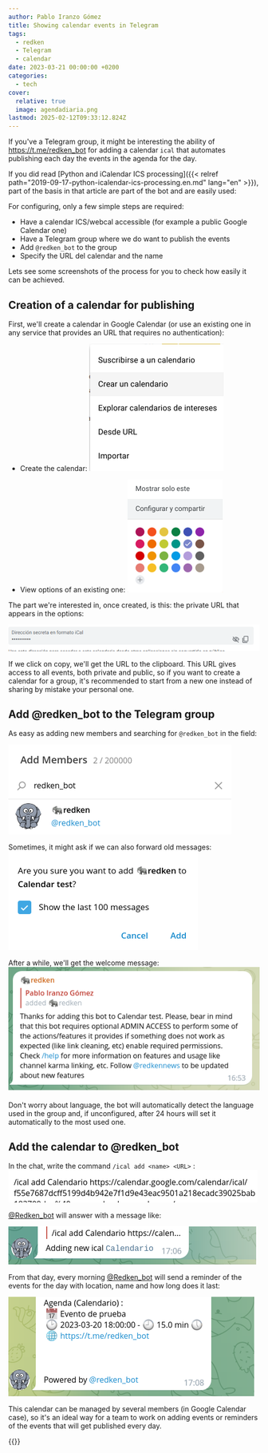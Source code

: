 ```yaml
---
author: Pablo Iranzo Gómez
title: Showing calendar events in Telegram
tags:
  - redken
  - Telegram
  - calendar
date: 2023-03-21 00:00:00 +0200
categories:
  - tech
cover:
  relative: true
  image: agendadiaria.png
lastmod: 2025-02-12T09:33:12.824Z
---
```


If you've a Telegram group, it might be interesting the ability of <https://t.me/redken_bot> for adding a calendar `ical` that automates publishing each day the events in the agenda for the day.

If you did read [Python and iCalendar ICS processing]({{< relref path="2019-09-17-python-icalendar-ics-processing.en.md" lang="en" >}}), part of the basis in that article are part of the bot and are easily used:

For configuring, only a few simple steps are required:

- Have a calendar ICS/webcal accessible (for example a public Google Calendar one)
- Have a Telegram group where we do want to publish the events
- Add `@redken_bot` to the group
- Specify the URL del calendar and the name

Lets see some screenshots of the process for you to check how easily it can be achieved.

## Creation of a calendar for publishing

First, we'll create a calendar in Google Calendar (or use an existing one in any service that provides an URL that requires no authentication):

- Create the calendar:
  ![](createcalendar.png)

- View options of an existing one:
  ![](configandshare.png)

The part we're interested in, once created, is this: the private URL that appears in the options:

![](icalurl.png)

If we click on copy, we'll get the URL to the clipboard. This URL gives access to all events, both private and public, so if you want to create a calendar for a group, it's recommended to start from a new one instead of sharing by mistake your personal one.

## Add @redken_bot to the Telegram group

As easy as adding new members and searching for `@redken_bot` in the field:

![](addmember.png)

Sometimes, it might ask if we can also forward old messages:
![](addbot.png)

After a while, we'll get the welcome message:
![](botwelcome.png)

Don't worry about language, the bot will automatically detect the language used in the group and, if unconfigured, after 24 hours will set it automatically to the most used one.

## Add the calendar to @redken_bot

In the chat, write the command `/ical add <name> <URL>` :
![](icaladd.png)

[@Redken_bot](https://t.me/redken_bot) will answer with a message like:

![](addingnewical.png)

From that day, every morning [@Redken_bot](https://t.me/redken_bot) will send a reminder of the events for the day with location, name and how long does it last:

![](agendadiaria.png)

This calendar can be managed by several members (in Google Calendar case), so it's an ideal way for a team to work on adding events or reminders of the events that will get published every day.

{{<enjoy>}}
